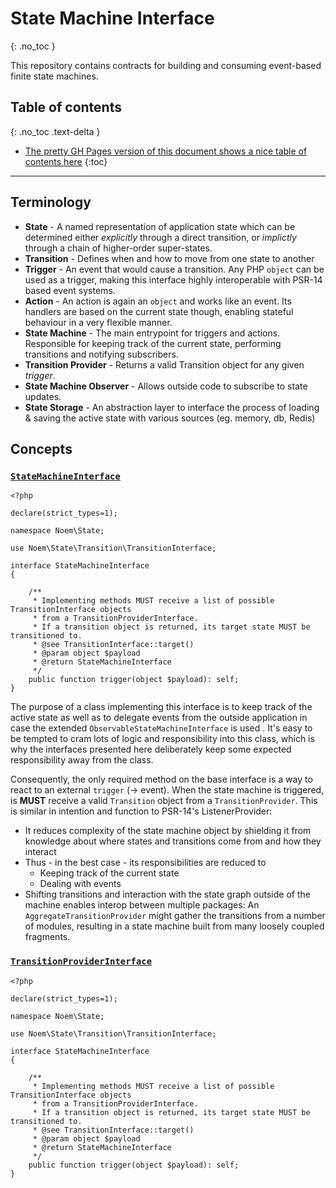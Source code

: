 # State Machine Interface
{: .no_toc }

This repository contains contracts for building and consuming event-based finite state machines.
## Table of contents
{: .no_toc .text-delta }
* [The pretty GH Pages version of this document shows a nice table of contents here](https://noemphp.github.io/state-machine-interface/)
{:toc}
* * *

## Terminology

* **State** - A named representation of application state which can be determined either *explicitly* through a direct transition, or *implictly* through a chain of higher-order super-states.
* **Transition** - Defines when and how to move from one state to another
* **Trigger** - An event that would cause a transition. Any PHP `object` can be used as a trigger, making this interface highly interoperable with PSR-14 based event systems.
* **Action** - An action is again an `object` and works like an event. Its handlers are based on the current state though, enabling stateful behaviour in a very flexible manner. 
* **State Machine** - The main entrypoint for triggers and actions. Responsible for keeping track of the current state, performing transitions and notifying subscribers.
* **Transition Provider** - Returns a valid Transition object for any given *trigger*.
* **State Machine Observer** - Allows outside code to subscribe to state updates.
* **State Storage** - An abstraction layer to interface the process of loading & saving the active state with various sources (eg. memory, db, Redis)

## Concepts

### [`StateMachineInterface`](https://github.com/NoemPHP/state-machine-interface/blob/master/src/StateMachineInterface.php)

```php:src/StateMachineInterface.php
<?php

declare(strict_types=1);

namespace Noem\State;

use Noem\State\Transition\TransitionInterface;

interface StateMachineInterface
{

    /**
     * Implementing methods MUST receive a list of possible TransitionInterface objects
     * from a TransitionProviderInterface.
     * If a transition object is returned, its target state MUST be transitioned to.
     * @see TransitionInterface::target()
     * @param object $payload
     * @return StateMachineInterface
     */
    public function trigger(object $payload): self;
}
```

The purpose of a class implementing this interface is to keep track of the active state as well as to delegate events from the outside application in case the extended `ObservableStateMachineInterface` is used . It's easy to be tempted to cram lots of logic and responsibility into this class, which is why the interfaces presented here deliberately keep some expected responsibility away from the class. 

Consequently, the only required method on the base interface is a way to react to an external `trigger` (-> event). When the state machine is triggered, is **MUST** receive a valid `Transition` object from a `TransitionProvider`. This is similar in intention and function to PSR-14's ListenerProvider:
* It reduces complexity of the state machine object by shielding it from knowledge about where states and transitions come from and how they interact
* Thus - in the best case - its responsibilities are reduced to
    - Keeping track of the current state
    - Dealing with events 
* Shifting transitions and interaction with the state graph outside of the machine enables interop between multiple packages: An `AggregateTransitionProvider` might gather the transitions from a number of modules, resulting in a state machine built from many loosely coupled fragments.

### [`TransitionProviderInterface`](https://github.com/NoemPHP/state-machine-interface/blob/master/src/StateMachineInterface.php)

```php:src/Transition/TransitionProviderInterface.php
<?php

declare(strict_types=1);

namespace Noem\State;

use Noem\State\Transition\TransitionInterface;

interface StateMachineInterface
{

    /**
     * Implementing methods MUST receive a list of possible TransitionInterface objects
     * from a TransitionProviderInterface.
     * If a transition object is returned, its target state MUST be transitioned to.
     * @see TransitionInterface::target()
     * @param object $payload
     * @return StateMachineInterface
     */
    public function trigger(object $payload): self;
}
```
